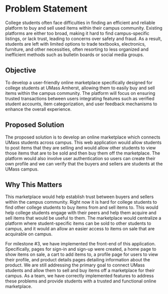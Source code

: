 # Problem Statement

College students often face difficulties in finding an efficient and reliable platform to buy and sell used items within their campus community. 
Existing platforms are either too broad, making it hard to find campus-specific listings, or lack trust, leading to concerns over safety and fraud. 
As a result, students are left with limited options to trade textbooks, electronics, furniture, and other necessities, often resorting to less 
organized and inefficient methods such as bulletin boards or social media groups.

## Objective

To develop a user-friendly online marketplace specifically designed for college students at UMass Amherst, allowing them to easily buy and sell items within the campus community. 
The platform will focus on ensuring trusted transactions between users integrating features such as verified student accounts, item categorization, and user feedback mechanisms to enhance the overall experience.


## Proposed Solution

The proposed solution is to develop an online marketplace which connects UMass students across campus. This web application would allow students to post items that they are selling and would allow other students to view those items that are to be sold and then buy them off the marketplace. The platform would also involve user authentication so users can create their own profile and we can verify that the buyers and sellers are students at the UMass campus.


## Why This Matters

This marketplace would help establish trust between buyers and sellers within the campus community. Right now it is hard for college students to find other college students to buy items from and sell items to. This would help college students engage with their peers and help them acquire and sell items that would be useful to them. The marketplace would centralize a platform where student-specific items can be sold to other students to campus, and it would an allow an easier access to items on sale that are acquirable on campus.

For milestone #3, we have implemented the front-end of this application. Specifically, pages for sign-in and sign-up were created, a home page to show items on sale, a cart to add items to, a profile page for users to view their profile, and product details pages detailing information about the product. We are still addressing the primary goal to connect UMass students and allow them to sell and buy items off a marketplace for their campus. As a team, we have correctly implemented features to address these problems and provide students with a trusted and functional online marketplace.
